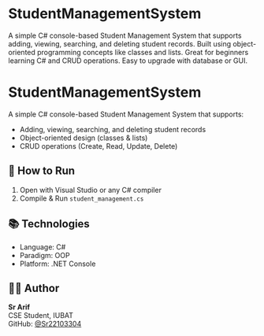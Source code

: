 # StudentManagementSystem
A simple C# console-based Student Management System that supports adding, viewing, searching, and deleting student records. Built using object-oriented programming concepts like classes and lists. Great for beginners learning C# and CRUD operations. Easy to upgrade with database or GUI.
# StudentManagementSystem

A simple C# console-based Student Management System that supports:
- Adding, viewing, searching, and deleting student records
- Object-oriented design (classes & lists)
- CRUD operations (Create, Read, Update, Delete)

## 🚀 How to Run

1. Open with Visual Studio or any C# compiler
2. Compile & Run `student_management.cs`

## 📚 Technologies

- Language: C#
- Paradigm: OOP
- Platform: .NET Console

## 👨‍💻 Author

**Sr Arif**  
CSE Student, IUBAT  
GitHub: [@Sr22103304](https://github.com/Sr22103304)

